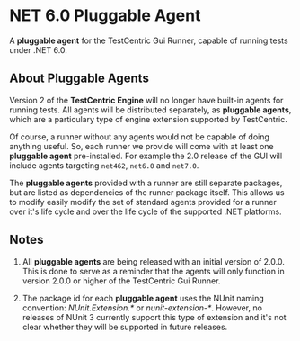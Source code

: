 # NET 6.0 Pluggable Agent

A **pluggable agent** for the TestCentric Gui Runner, capable of running tests under .NET 6.0.

## About Pluggable Agents

Version 2 of the **TestCentric Engine** will no longer have built-in agents for running tests. All agents will
be distributed separately, as **pluggable agents**, which are a particulary type of engine extension supported
by TestCentric.

Of course, a runner without any agents would not be capable of doing anything useful. So, each runner we provide
will come with at least one **pluggable agent** pre-installed. For example the  2.0 release of the GUI will
include agents targeting `net462`, `net6.0` and `net7.0`. 

The **pluggable agents** provided with a runner are still separate packages, but are listed as dependencies of
the runner package itself. This allows us to modify easily modify the set of standard agents provided for a
runner over it's life cycle and over the life cycle of the supported .NET platforms.

## Notes

1. All **pluggable agents** are being released with an initial version of 2.0.0. This is done to serve as a
reminder that the agents will only function in version 2.0.0 or higher of the TestCentric Gui Runner.

2. The package id for each **pluggable agent** uses the NUnit naming convention: _NUnit.Extension.*_ or
_nunit-extension-*_. However, no releases of NUnit 3 currently support this type of extension and it's not
clear whether they will be supported in future releases.
